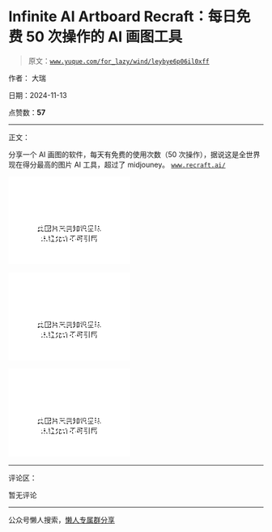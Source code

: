 # Infinite AI Artboard Recraft：每日免费 50 次操作的 AI 画图工具

> 原文：[`www.yuque.com/for_lazy/wind/leybye6p06il0xff`](https://www.yuque.com/for_lazy/wind/leybye6p06il0xff)

作者： 大瑞

日期：2024-11-13

点赞数：**57**

* * *

正文：

分享一个 AI 画图的软件，每天有免费的使用次数（50 次操作），据说这是全世界现在得分最高的图片 AI 工具，超过了 midjouney。 [`www.recraft.ai/`](https://www.recraft.ai/)

![](img/38b66a7f1af047453fdbf30369be3ddb.png "None")

![](img/9dc16a8bb54c12a92d3c96acae2251c4.png "None")

![](img/1f801bf1ee52f0db1f126ec378413ab2.png "None")

* * *

评论区：

暂无评论

* * *

公众号懒人搜索，[懒人专属群分享](https://lazybook.fun/#/blog/group)
